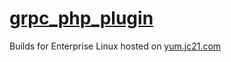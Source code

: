 # [grpc_php_plugin](https://github.com/grpc/grpc)

Builds for Enterprise Linux hosted on [yum.jc21.com](https://yum.jc21.com)
